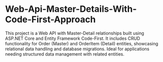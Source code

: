 # Web-Api-Master-Details-With-Code-First-Approach
This project is a Web API with Master-Detail relationships built using ASP.NET Core and Entity Framework Code-First. It includes CRUD functionality for Order (Master) and OrderItem (Detail) entities, showcasing relational data handling and database migrations. Ideal for applications needing structured data management with related entities.
